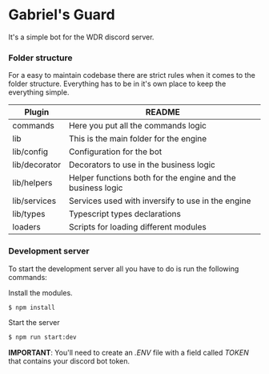 # Gabriel's Guard
It's a simple bot for the WDR discord server. 

### Folder structure

For a easy to maintain codebase there are strict rules when it comes to the folder structure. Everything has to be in it's own place to keep the everything simple.

| Plugin | README |
| ------ | ------ |
| commands | Here you put all the commands logic |
| lib | This is the main folder for the engine |
| lib/config | Configuration for the bot |
| lib/decorator | Decorators to use in the business logic |
| lib/helpers | Helper functions both for the engine and the business logic |
| lib/services | Services used with inversify to use in the engine |
| lib/types | Typescript types declarations |
| loaders | Scripts for loading different modules |


### Development server

To start the development server all you have to do is run the following commands:

Install the modules.
```sh
$ npm install
```

Start the server
```sh
$ npm run start:dev
```

**IMPORTANT**:
You'll need to create an *.ENV* file with a field called *TOKEN* that contains your discord bot token.
